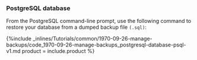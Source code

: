 <!--  usedin: [ _legacy_docker/Tutorials/1970-09-26-manage-backups-v1.md, _maestro/Tutorials/1970-09-26-manage-backups-v1.md, _node/tutorials/1970-09-26-manage-backups-v1.md, _rails/Tutorials/1970-09-26-manage-backups-v1.md] -->


### PostgreSQL database

From the PostgreSQL command-line prompt, use the following command to restore your database from a dumped backup file `(.sql)`:



{%include _inlines/Tutorials/common/1970-09-26-manage-backups/code_1970-09-26-manage-backups_postgresql-database-psql-v1.md  product = include.product %}




